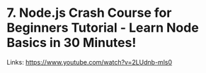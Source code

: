 # 7. Node.js Crash Course for Beginners Tutorial - Learn Node Basics in 30 Minutes!

Links: https://www.youtube.com/watch?v=2LUdnb-mls0